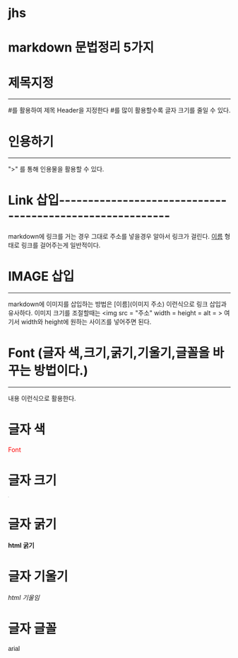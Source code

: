 # jhs
# markdown 문법정리 5가지 

# 제목지정
---------------------------------------------------------
#를 활용하여 제목 Header을 지정한다 
#를 많이 활용할수록 글자 크기를 줄일 수 있다.

# 인용하기
---------------------------------------------------------
">" 를 통해 인용물을 활용할 수 있다.

# Link 삽입---------------------------------------------------------
markdown에 링크를 거는 경우 그대로 주소를 넣을경우 알아서 링크가 걸린다.
[이름](주소) 형태로 링크를 걸어주는게 일반적이다.

# IMAGE 삽입
---------------------------------------------------------
markdown에 이미지를 삽입하는 방법은 [이름](이미지 주소) 이런식으로 링크 삽입과 유사하다.
이미지 크기를 조절할때는 <img src = "주소" width = height = alt = ></img> 여기서 width와 height에 원하는 사이즈를 넣어주면 된다.

# Font (글자 색,크기,굵기,기울기,글꼴을 바꾸는 방법이다.)
---------------------------------------------------------
<span style="">내용</span> 이런식으로 활용한다.
# 글자 색
<span style="color:red">Font</span>

# 글자 크기
<p style="font-size:1px">1px</p>

# 글자 굵기
<p style="font-weight:bold">html 굵기</p>

# 글자 기울기
<p style="font-style:italic">html 기울임</p>

# 글자 글꼴
<span style="font-family: arial">arial</span>

